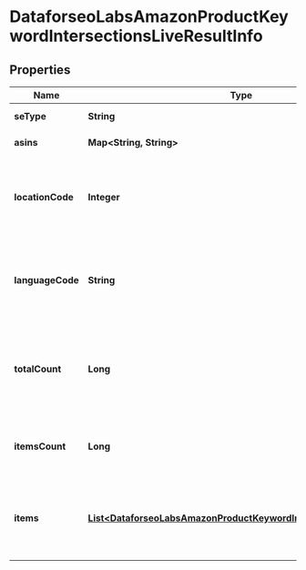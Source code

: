 

# DataforseoLabsAmazonProductKeywordIntersectionsLiveResultInfo


## Properties

| Name | Type | Description | Notes |
|------------ | ------------- | ------------- | -------------|
|**seType** | **String** | search engine type |  [optional] |
|**asins** | **Map&lt;String, String&gt;** | ASINs in a POST array |  [optional] |
|**locationCode** | **Integer** | location code in a POST array if there is no data, then the value is null |  [optional] |
|**languageCode** | **String** | language code in a POST array if there is no data, then the value is null |  [optional] |
|**totalCount** | **Long** | total amount of results in our database relevant to your request |  [optional] |
|**itemsCount** | **Long** | the number of results returned in the items array |  [optional] |
|**items** | [**List&lt;DataforseoLabsAmazonProductKeywordIntersectionsLiveItem&gt;**](DataforseoLabsAmazonProductKeywordIntersectionsLiveItem.md) | contains detected Amazon product competitors and related data |  [optional] |



